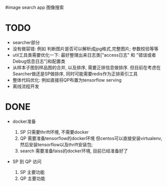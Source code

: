 #image search app
图像搜索

# TODO
* searcher部分
* 没有做容错: 例如 判断图片是否可以解析成jpg格式,完整图片; 参数校验等等
* util工具类需要优化一下: 最好整理出来日志类["access日志" 和 "错误或者Debug信息日志"]和配置类
* 从样本子图到样品图的合并, 以及排序, 需要正排信息做排序. 但目前在考虑在Searcher做还是SP做排序,
    同时可能需要redis作为正排索引工具
* 整体代码优化: 例如直接将QP布置为tensorflow serving
* 离线流程开发

# DONE
* docker准备
    1. SP 只需要thrift环境, 不需要docker
    2. QP 需要准备tensorflow的docker环境
       但centos可以直接安装virtualenv, 然后安装tensorflow以及thrift安装包;
    3. search 需要准备faiss的docker环境, 目前已经准备好了

* SP 到 QP 访问
    1. SP 主要功能
    2. QP 主要功能
